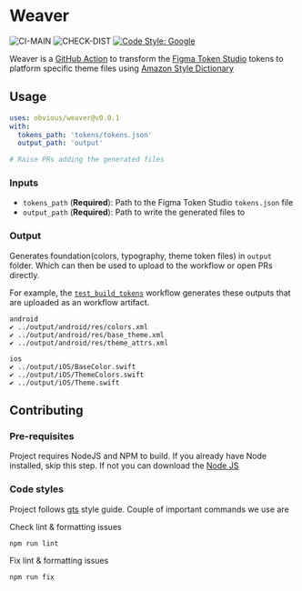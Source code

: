 # Weaver

![CI-MAIN](https://github.com/obvious/weaver/actions/workflows/ci.yml/badge.svg?branch=main)
![CHECK-DIST](https://github.com/obvious/weaver/actions/workflows/check_dist.yml/badge.svg)
[![Code Style: Google](https://img.shields.io/badge/code%20style-google-blueviolet.svg)](https://github.com/google/gts)

Weaver is a [GitHub Action] to transform the [Figma Token Studio] tokens to platform specific theme files
using [Amazon Style Dictionary]

## Usage

```yaml
uses: obvious/weaver@v0.0.1
with:
  tokens_path: 'tokens/tokens.json'
  output_path: 'output'

# Raise PRs adding the generated files
```

### Inputs

- `tokens_path` (**Required**): Path to the Figma Token Studio `tokens.json` file
- `output_path` (**Required**): Path to write the generated files to

### Output

Generates foundation(colors, typography, theme token files) in `output` folder. Which can
then be used to upload to the workflow or open PRs directly.

For example, the [`test_build_tokens`] workflow generates these outputs that are uploaded as an workflow artifact.

```
android
✔︎ ../output/android/res/colors.xml
✔︎ ../output/android/res/base_theme.xml
✔︎ ../output/android/res/theme_attrs.xml

ios
✔︎ ../output/iOS/BaseColor.swift
✔︎ ../output/iOS/ThemeColors.swift
✔︎ ../output/iOS/Theme.swift
```

## Contributing

### Pre-requisites

Project requires NodeJS and NPM to build. If you already have Node installed, skip this step. If not
you can download the [Node JS]

### Code styles

Project follows [gts] style guide. Couple of important commands we use are

Check lint & formatting issues

```
npm run lint
```

Fix lint & formatting issues

```
npm run fix
```

[Figma Token Studio]: https://tokens.studio/

[Amazon Style Dictionary]: https://amzn.github.io/style-dictionary/#/

[Node JS]: https://nodejs.org/en/download/

[gts]: https://github.com/google/gts

[GitHub Action]: https://github.com/features/actions

[`test_build_tokens`]: https://github.com/obvious/weaver/actions/workflows/test_build_tokens.yml
